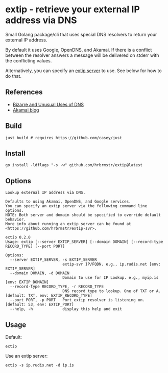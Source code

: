 # extip - retrieve your external IP address via DNS

Small Golang package/cli that uses special DNS resolvers to return your external IP address.

By default it uses Google, OpenDNS, and Akamai. If there is a conflict between the resolver answers a message will be delivered on stderr with the conflicting values.

Alternatively, you can specify an [extip server](https://github.com/hrbrmstr/extip-svr) to use. See below for how to do that.

## References

- [Bizarre and Unusual Uses of DNS](https://fosdem.org/2023/schedule/event/dns_bizarre_and_unusual_uses_of_dns/)
- [Akamai blog](https://www.akamai.com/blog/developers/introducing-new-whoami-tool-dns-resolver-information)

## Build

```
just build # requires https://github.com/casey/just
```

## Install

```
go install -ldflags "-s -w" github.com/hrbrmstr/extip@latest
```

## Options

```
Lookup external IP address via DNS.

Defaults to using Akamai, OpenDNS, and Google services.
You can specify an extip server via the following command line options.
NOTE: Both server and domain should be specified to override default behavior.
More info about running an extip server can be found at <https://github.com/hrbrmstr/extip-svr>.

extip 0.2.0
Usage: extip [--server EXTIP_SERVER] [--domain DOMAIN] [--record-type RECORD_TYPE] [--port PORT]

Options:
  --server EXTIP_SERVER, -s EXTIP_SERVER
                         extip-svr IP/FQDN. e.g., ip.rudis.net [env: EXTIP_SERVER]
  --domain DOMAIN, -d DOMAIN
                         Domain to use for IP Lookup. e.g., myip.is [env: EXTIP_DOMAIN]
  --record-type RECORD_TYPE, -r RECORD_TYPE
                         DNS record type to lookup. One of TXT or A. [default: TXT, env: EXTIP_RECORD_TYPE]
  --port PORT, -p PORT   Port extip resolver is listening on. [default: 53, env: EXTIP_PORT]
  --help, -h             display this help and exit
```

## Usage

Default:

```
extip
```

Use an extip server:

```
extip -s ip.rudis.net -d ip.is
```